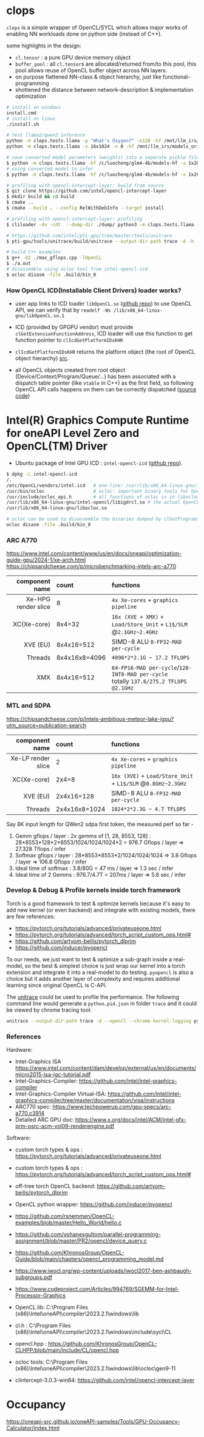 # clops

`clops` is a simple wrapper of OpenCL/SYCL which allows major works of enabling NN workloads done on python side (instead of C++).

some highlights in the design:
 - `cl.tensor` : a pure GPU device memory object
 - `buffer_pool` : all `cl.tensor`s are allocated/returned from/to this pool, this pool allows reuse of OpenCL buffer object across NN layers.
 - on purpose flattened NN-class & object hierarchy, just like functional-programming
 - shottened the distance between network-description & implementation optimization

```bash
# install on windows
install.cmd
# install on linux
./install.sh

# test llama2/qwen2 inference
python -m clops.tests.llama -p "What's Oxygen?" -n128 -hf /mnt/llm_irs/models_original/TinyLlama/TinyLlama-1.1B-Chat-v1.0/ -q w4x
python -m clops.tests.llama -x 16x1024 -n 0 -hf /mnt/llm_irs/models_original/Qwen2-0.5B-Instruct -q f16xmx -r 2

# save converted model parameters (weights) into a separate pickle file
$ python -m clops.tests.llama -hf /c/luocheng/glm4-4b/models-hf -x 1x2048 -q w4x -n128 --save /c/luocheng/glm4-4b/clops-glm4-4b-model
# using converted model to infer
$ python -m clops.tests.llama -hf /c/luocheng/glm4-4b/models-hf -x 1x2048 -q w4x -n128 --load /c/luocheng/glm4-4b/clops-glm4-4b-model -r 4

# profiling with opencl-intercept-layer: build from source
$ git clone https://github.com/intel/opencl-intercept-layer
$ mkdir build && cd build
$ cmake ..
$ cmake --build . --config RelWithDebInfo --target install

# profiling with opencl-intercept-layer: profiling
$ cliloader -dv -cdt  --dump-dir ./dump/ python3 -m clops.tests.llama -p "What's Oxygen?" -n 32

# https://github.com/intel/pti-gpu/tree/master/tools/unitrace
$ pti-gpu/tools/unitrace/build/unitrace --output-dir-path trace -d -h --opencl --chrome-call-logging  --chrome-kernel-logging --chrome-device-logging   python -m clops.tests.llama -p "What's Oxygen"

# build C++ examples
$ g++ -O2 ./max_gflops.cpp -lOpenCL
$ ./a.out
# disassemble using ocloc tool from intel-opencl-icd
$ ocloc disasm -file .build/bin_0

```


### How OpenCL ICD(Installable Client Drivers) loader works?
- user app links to ICD loader `libOpenCL.so` ([github repo](`https://github.com/KhronosGroup/OpenCL-ICD-Loader`)) to use OpenCL API, we can verify that by `readelf -Ws /lib/x86_64-linux-gnu/libOpenCL.so.1`

- ICD (provided by GPGPU vendor) must provide `clGetExtensionFunctionAddress`, ICD loader will use this function to get function pointer to `clIcdGetPlatformIDsKHR`
- `clIcdGetPlatformIDsKHR` returns the platform object (the root of OpenCL object hierarchy)
   [src](https://github.com/KhronosGroup/OpenCL-ICD-Loader/blob/804b6f040503c47148bee535230070da6b857ae4/loader/icd.c#L108).
- all OpenCL objects created from root object (Device/Context/Program/Queue/...) has been associated with a dispatch table pointer (like `vtable` in C++) as the first field, so following OpenCL API calls happens on them can be correctly dispatched ([source code](https://github.com/OCL-dev/ocl-icd/blob/fdde6677b21329432db8b481e2637cd10f7d3cb2/ocl_icd_loader.c#L633))

# Intel(R) Graphics Compute Runtime for oneAPI Level Zero and OpenCL(TM) Driver

 - Ubuntu package of Intel GPU ICD : `intel-opencl-icd` ([github repo](https://github.com/intel/compute-runtime)).

```bash
$ dpkg -L intel-opencl-icd
/.
/etc/OpenCL/vendors/intel.icd   # one-line: /usr/lib/x86_64-linux-gnu/intel-opencl/libigdrcl.so
/usr/bin/ocloc                  # ocloc: important binary tools for OpenCL program binaries
/usr/include/ocloc_api.h        # all functions of ocloc is in libocloc.so, this header provides C API
/usr/lib/x86_64-linux-gnu/intel-opencl/libigdrcl.so # the actual OpenCL implementation
/usr/lib/x86_64-linux-gnu/libocloc.so

# ocloc can be used to disassemble the binaries dumped by clGetProgramInfo(..., CL_PROGRAM_BINARIES, ...)
ocloc disasm -file .build/bin_0
```


### ARC A770 

https://www.intel.com/content/www/us/en/docs/oneapi/optimization-guide-gpu/2024-1/xe-arch.html
https://chipsandcheese.com/p/microbenchmarking-intels-arc-a770


|  component name  |      count         | functions  |
|-----------------:|:-------------------|:-----------|
| Xe-HPG render slice   | 8             | `4x Xe-cores` + `graphics pipeline` |
| XC(Xe-core)           | 8x4=32        | `16x (XVE + XMX)` + `Load/Store_Unit` + `L1$/SLM` @`2.1GHz~2.4GHz` |
| XVE (EU)              | 8x4x16=512    | SIMD-8 ALU `8-FP32-MAD per-cycle` |
| Threads               | 8x4x16x8=4096 | `4096*2*2.1G ~ 17.2 TFLOPS` |
| XMX                   | 8x4x16=512    | `64-FP16-MAD per-cycle`/`128-INT8-MAD per-cycle`<br> totally `137.6/275.2 TFLOPS @2.1GHz` |


### MTL and SDPA

https://chipsandcheese.com/p/intels-ambitious-meteor-lake-igpu?utm_source=publication-search

|  component name  |      count         | functions  |
|-----------------:|:-------------------|:-----------|
| Xe-LP render slice    | 2             | `4x Xe-cores` + `graphics pipeline` |
| XC(Xe-core)           | 2x4=8         | `16x (XVE)` + `Load/Store_Unit` + `L1$/SLM` @`0.8GHz~2.3GHz` |
| XVE (EU)              | 2x4x16=128    | SIMD-8 ALU `8-FP32-MAD per-cycle` |
| Threads               | 2x4x16x8=1024 | `1024*2*2.3G ~ 4.7 TFLOPS` |


Say 8K input length for QWen2 sdpa first token, the measured perf so far -
1. Gemm gflops / layer : 2x gemms of [1, 28, 8553, 128]  : 28\*8553\*128\*2\*8553/1024/1024/1024*2 = 976.7 Gflops / layer  => 27.328 Tflops / infer
2. Softmax gflops / layer : 28\*8553\*8553\*2/1024/1024/1024 => 3.8 Gflops / layer => 106.8 Gflops / infer
3. Ideal time of softmax : 3.8/80G  = 47 ms / layer => 1.3 sec / infer
3. Ideal time of 2 Gemms : 976.7/4.7T = 207ms / layer => 5.8 sec / infer


### Develop & Debug & Profile kernels inside torch framework

Torch is a good framework to test & optimize kernels because it's easy to add new kernel (or even backend) and integrate with existing models,
there are few references:

 - https://pytorch.org/tutorials/advanced/privateuseone.html
 - https://pytorch.org/tutorials/advanced/torch_script_custom_ops.html#
 - https://github.com/artyom-beilis/pytorch_dlprim
 - https://github.com/inducer/pyopencl

To our needs, we just want to test & optimize a sub-graph inside a real-model, so the best & simplest choice is just wrap our kernel into a
torch extension and integrate it into a real-model to do testing. `pyopencl` is also a choice but it adds another layer of complexity and
requires additional learning since original OpenCL is C-API.

The [unitrace](https://github.com/intel/pti-gpu/tree/master/tools/unitrace) could be used to profile the performance. The following command line would generate a `python.pid.json` in folder `trace` and it could be viewed by chrome tracing tool:
```bash
unitrace --output-dir-path trace -d --opencl --chrome-kernel-logging python -m clops.tests.llama -p "What's Oxygen"`
```

### References

Hardware:
 - Intel-Graphics ISA https://www.intel.com/content/dam/develop/external/us/en/documents/micro2015-isa-igc-tutorial.pdf
 - Intel-Graphics-Compiler: https://github.com/intel/intel-graphics-compiler
 - Intel-Graphics-Compiler Virtual-ISA: https://github.com/intel/intel-graphics-compiler/tree/master/documentation/visa/instructions
 - ARC770 spec: https://www.techpowerup.com/gpu-specs/arc-a770.c3914
 - Detailed ARC GPU doc: https://www.x.org/docs/intel/ACM/intel-gfx-prm-osrc-acm-vol09-renderengine.pdf

Software:
 - custom torch types & ops : https://pytorch.org/tutorials/advanced/privateuseone.html
 - custom torch types & ops : https://pytorch.org/tutorials/advanced/torch_script_custom_ops.html#
 - off-tree torch OpenCL backend: https://github.com/artyom-beilis/pytorch_dlprim
 - OpenCL python wrapper: https://github.com/inducer/pyopencl


 - https://github.com/rsnemmen/OpenCL-examples/blob/master/Hello_World/hello.c
 - https://github.com/yohanesgultom/parallel-programming-assignment/blob/master/PR2/opencl/device_query.c
 - https://github.com/KhronosGroup/OpenCL-Guide/blob/main/chapters/opencl_programming_model.md

 - https://www.iwocl.org/wp-content/uploads/iwocl2017-ben-ashbaugh-subgroups.pdf
 - https://www.codeproject.com/Articles/994769/SGEMM-for-Intel-Processor-Graphics


 - OpenCL.lib:  C:\Program Files (x86)\Intel\oneAPI\compiler\2023.2.1\windows\lib
 - cl.h :       C:\Program Files (x86)\Intel\oneAPI\compiler\2023.2.1\windows\include\sycl\CL
 - opencl.hpp : https://github.com/KhronosGroup/OpenCL-CLHPP/blob/main/include/CL/opencl.hpp

 - ocloc tools: C:\Program Files (x86)\Intel\oneAPI\compiler\2023.2.1\windows\lib\ocloc\gen9-11
 - clintercept-3.0.3-win64: https://github.com/intel/opencl-intercept-layer


# Occupancy
https://oneapi-src.github.io/oneAPI-samples/Tools/GPU-Occupancy-Calculator/index.html
